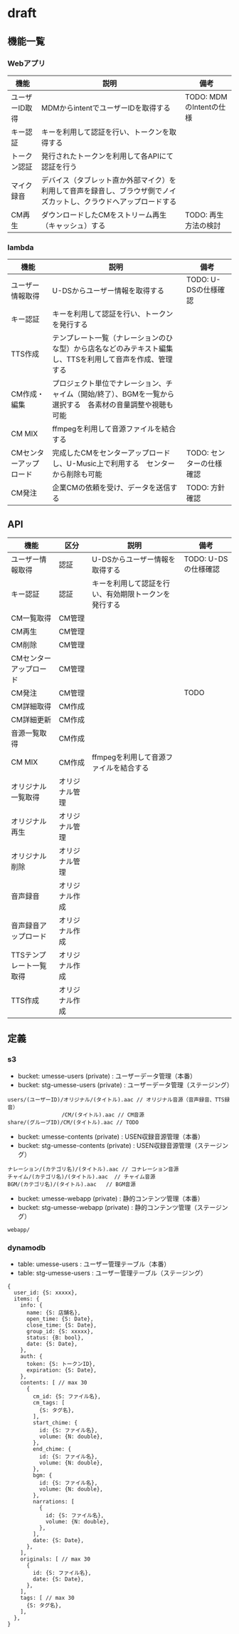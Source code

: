 # draft

## 機能一覧

### Webアプリ

| 機能 | 説明 |  備考 |
| ---- | ---- | ---- |
| ユーザーID取得 | MDMからintentでユーザーIDを取得する | TODO: MDMのIntentの仕様 |
| キー認証 | キーを利用して認証を行い、トークンを取得する | |
| トークン認証 | 発行されたトークンを利用して各APIにて認証を行う | |
| マイク録音 | デバイス（タブレット直か外部マイク）を利用して音声を録音し、ブラウザ側でノイズカットし、クラウドへアップロードする | |
| CM再生 | ダウンロードしたCMをストリーム再生（キャッシュ）する | TODO: 再生方法の検討 |

### lambda

| 機能 | 説明 | 備考 |
| ---- | ---- | ---- |
| ユーザー情報取得 | U-DSからユーザー情報を取得する | TODO: U-DSの仕様確認 |
| キー認証 | キーを利用して認証を行い、トークンを発行する | |
| TTS作成 | テンプレート一覧（ナレーションのひな型）から店名などのみテキスト編集し、TTSを利用して音声を作成、管理する | |
| CM作成・編集 | プロジェクト単位でナレーション、チャイム（開始/終了）、BGMを一覧から選択する　各素材の音量調整や視聴も可能 | |
| CM MIX | ffmpegを利用して音源ファイルを結合する | |
| CMセンターアップロード | 完成したCMをセンターアップロードし、U-Music上で利用する　センターから削除も可能 | TODO: センターの仕様確認 |
| CM発注 | 企業CMの依頼を受け、データを送信する | TODO: 方針確認 |

## API
| 機能 | 区分 | 説明 | 備考 |
| ---- | ---- | ---- | ---- |
| ユーザー情報取得 | 認証 | U-DSからユーザー情報を取得する | TODO: U-DSの仕様確認 |
| キー認証 | 認証 | キーを利用して認証を行い、有効期限トークンを発行する | |
| CM一覧取得 | CM管理 | | |
| CM再生 | CM管理 | | |
| CM削除 | CM管理 | | |
| CMセンターアップロード | CM管理 | | |
| CM発注 | CM管理 | | TODO |
| CM詳細取得 | CM作成 | | |
| CM詳細更新 | CM作成 | | |
| 音源一覧取得 | CM作成 | | |
| CM MIX | CM作成 | ffmpegを利用して音源ファイルを結合する | |
| オリジナル一覧取得 | オリジナル管理 | | |
| オリジナル再生 | オリジナル管理 | | |
| オリジナル削除 | オリジナル管理 | | |
| 音声録音 | オリジナル作成 | | |
| 音声録音アップロード | オリジナル作成 | | |
| TTSテンプレート一覧取得 | オリジナル作成 | | |
| TTS作成 | オリジナル作成 | | |

## 定義

### s3

- bucket: umesse-users (private) : ユーザーデータ管理（本番）
- bucket: stg-umesse-users (private) : ユーザーデータ管理（ステージング）

```
users/(ユーザーID)/オリジナル/(タイトル).aac // オリジナル音源（音声録音、TTS録音）
                 /CM/(タイトル).aac // CM音源
share/(グループID)/CM/(タイトル).aac // TODO
```

- bucket: umesse-contents (private) : USEN収録音源管理（本番）
- bucket: stg-umesse-contents (private) : USEN収録音源管理（ステージング）

```
ナレーション/(カテゴリ名)/(タイトル).aac // コナレーション音源
チャイム/(カテゴリ名)/(タイトル).aac  // チャイム音源
BGM/(カテゴリ名)/(タイトル).aac   // BGM音源
```

- bucket: umesse-webapp (private) : 静的コンテンツ管理（本番）
- bucket: stg-umesse-webapp (private) : 静的コンテンツ管理（ステージング）

```
webapp/
```

### dynamodb

- table: umesse-users : ユーザー管理テーブル（本番）
- table: stg-umesse-users : ユーザー管理テーブル（ステージング）

```
{
  user_id: {S: xxxxx},
  items: {
    info: {
      name: {S: 店舗名},
      open_time: {S: Date},
      close_time: {S: Date},
      group_id: {S: xxxxx},
      status: {B: bool},
      date: {S: Date},
    },
    auth: {
      token: {S: トークンID},
      expiration: {S: Date},
    },
    contents: [ // max 30
      {
        cm_id: {S: ファイル名},
        cm_tags: [
          {S: タグ名},
        ],
        start_chime: {
          id: {S: ファイル名},
          volume: {N: double},
        },
        end_chime: {
          id: {S: ファイル名},
          volume: {N: double},
        },
        bgm: {
          id: {S: ファイル名},
          volume: {N: double},
        },
        narrations: [
          {
            id: {S: ファイル名},
            volume: {N: double},
          },
        ],
        date: {S: Date},
      },
    ],
    originals: [ // max 30
      {
        id: {S: ファイル名},
        date: {S: Date},
      },
    ],
    tags: [ // max 30
      {S: タグ名},
    ],
  },
}
```
